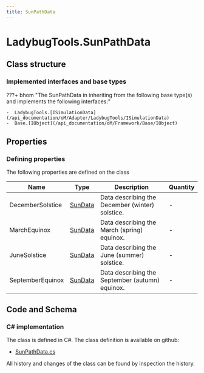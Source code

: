```yaml
---
title: SunPathData
---
```


# LadybugTools.SunPathData



## Class structure

### Implemented interfaces and base types

???+ bhom "The SunPathData in inheriting from the following base type(s) and implements the following interfaces:"

    -  LadybugTools.[ISimulationData](/api_documentation/oM/Adapter/LadybugTools/ISimulationData)
    -  Base.[IObject](/api_documentation/oM/Framework/Base/IObject)


## Properties



### Defining properties

The following properties are defined on the class

| Name             | Type             | Description      | Quantity         |
|------------------|------------------|------------------|------------------|
| DecemberSolstice | [SunData](/api_documentation/oM/Adapter/LadybugTools/SunData) | Data describing the December (winter) solstice. | - |
| MarchEquinox | [SunData](/api_documentation/oM/Adapter/LadybugTools/SunData) | Data describing the March (spring) equinox. | - |
| JuneSolstice | [SunData](/api_documentation/oM/Adapter/LadybugTools/SunData) | Data describing the June (summer) solstice. | - |
| SeptemberEquinox | [SunData](/api_documentation/oM/Adapter/LadybugTools/SunData) | Data describing the September (autumn) equinox. | - |


## Code and Schema

### C# implementation

The class is defined in C#. The class definition is available on github:

- [SunPathData.cs](https://github.com/BHoM/LadybugTools_Toolkit/blob/develop/LadybugTools_oM/MetaData/SunPathData.cs)

All history and changes of the class can be found by inspection the history.
